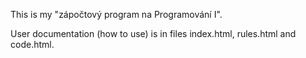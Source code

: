 This is my "zápočtový program na Programování I".

User documentation (how to use) is in files index.html, rules.html and code.html.